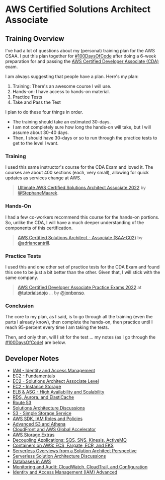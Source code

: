 # AWS Certified Solutions Architect Associate

## Training Overview

I've had a lot of questions about my (personal) training plan for the AWS CSAA. I put this plan together for [#100DaysOfCode](https://twitter.com/hashtag/100DaysOfCode?f=live) after doing a 6-week preparation for and passing the [AWS Certified Developer Associate (CDA)](../CDA/README.md) exam.

I am always suggesting that people have a plan. Here's my plan:

1. Training: There's an awesome course I will use.
2. Hands-on: I have access to hands-on material.
3. Practice Tests
4. Take and Pass the Test

I plan to do these four things in order.

* The training should take an estimated 30-days.
* I am not completely sure how long the hands-on will take, but I will assume about 30-40 days.
* Then, I should have 30-days or so to run through the practice tests to get to the level I want.

### Training

I used this same instructor's course for the CDA Exam and loved it. The courses are about 400 sections (each, very small), allowing for quick updates as services change at AWS.

> [Ultimate AWS Certified Solutions Architect Associate 2022](https://udemy.com/course/aws-certified-solutions-architect-associate-saa-c02/) by [@StephaneMaarek](https://twitter.com/StephaneMaarek).

### Hands-On

I had a few co-workers recommend this course for the hands-on portions. So, unlike the CDA, I will have a much deeper understanding of the components of this certification.

> [AWS Certified Solutions Architect - Associate (SAA-C02)](https://learn.cantrill.io/courses/enrolled/730712) by [@adriancantrill](https://twitter.com/adriancantrill).

### Practice Tests

I used this and one other set of practice tests for the CDA Exam and found this one to be just a bit better than the other. Given that, I will stick with the same company.

> [AWS Certified Developer Associate Practice Exams 2022](https://portal.tutorialsdojo.com/courses/aws-certified-developer-associate-practice-exams/) at [@tutorialsdojo](https://twitter.com/tutorialsdojo) ... by [@jonbonso](https://twitter.com/jonbonso).

### Conclusion

The core to my plan, as I said, is to go through all the training (even the parts I already know), then complete the hands-on, then practice until I reach 95-percent every time I am taking the tests.

Then, and only then, will I sit for the test ... my notes (as I go through the [#100DaysOfCode](https://twitter.com/hashtag/100DaysOfCode?f=live)) are below.

## Developer Notes

* [IAM - Identity and Access Management](IAM--Identity-and-Access-Management.md)
* [EC2 - Fundamentals](EC2--Fundamentals.md)
* [EC2 - Solutions Architect Associate Level](EC2--SSA-Level.md)
* [EC2 - Instance Storage](EC2--Instance-Storage.md)
* [ELB & ASG - High Availability and Scalability](ELB-ASG--High-Availability-and-Scalability.md)
* [RDS, Aurora, and ElastiCache](RDS-Aurora-and-ElastiCache.md)
* [Route 53](Route-53.md)
* [Solutions Architecture Discussions](Solutions-Architecture-Discussions.md)
* [S3 - Simple Storage Service](S3--Simple-Storage-Service.md)
* [AWS SDK, IAM Roles and Policies](AWS-SDK--IAM-Roles-and-Policies.md)
* [Advanced S3 and Athena](Advanced-S3-and-Athena.md)
* [CloudFront and AWS Global Accelerator](CloudFront-and-AWS-Global-Accelerator.md)
* [AWS Storage Extras](AWS-Storage-Extras.md)
* [Decoupling Applications: SQS, SNS, Kinesis, ActiveMQ](Decoupling-Applications--SQS-SNS-Kinesis-ActiveMQ.md)
* [Containers on AWS: ECS, Fargate, ECR, and EKS](Containers-on-AWS--ECS-Fargate-ECR-EKS.md)
* [Serverless Overviews from a Solution Architect Perspective](Serverless-Overviews-from-a-Solution-Architect-Perspective.md)
* [Serverless Solution Architecture Discussions](Serverless-Solution-Architecture-Discussions.md)
* [Databases in AWS](Databases-in-AWS.md)
* [Monitoring and Audit: CloudWatch, CloudTrail, and Configuration](Monitoring-and-Audit--CloudWatch-CloudTrail-and-Configuration.md)
* [Identity and Access Management (IAM) Advanced](Identity-and-Access-Management--IAM-Advanced.md)
